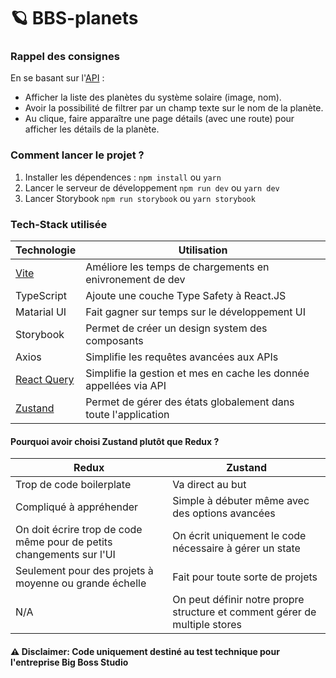 # 🪐 BBS-planets

### Rappel des consignes 

En se basant sur l'[API](https://api.le-systeme-solaire.net/) :
- Afficher la liste des planètes du système solaire (image, nom).
- Avoir la possibilité de filtrer par un champ texte sur le nom de la planète.
- Au clique, faire apparaître une page détails (avec une route) pour afficher les détails de la planète.

### Comment lancer le projet ?

1. Installer les dépendences : ``npm install`` ou ``yarn``
2. Lancer le serveur de développement ``npm run dev`` ou ``yarn dev`` 
3. Lancer Storybook ``npm run storybook`` ou ``yarn storybook`` 



### Tech-Stack utilisée

| Technologie | Utilisation |
|---|---|
| [Vite](https://vitejs.dev/) | Améliore les temps de chargements en enivronement de dev |
| TypeScript | Ajoute une couche Type Safety à React.JS |
| Matarial UI | Fait gagner sur temps sur le développement UI |
| Storybook | Permet de créer un design system des composants |
| Axios | Simplifie les requêtes avancées aux APIs |
| [React Query](https://tanstack.com/query/latest/) | Simplifie la gestion et mes en cache les donnée appellées via API |
| [Zustand](https://zustand-demo.pmnd.rs/) | Permet de gérer des états globalement dans toute l'application |


#### Pourquoi avoir choisi Zustand plutôt que Redux ?

| Redux | Zustand |
|---|---|
| Trop de code boilerplate | Va direct au but |
| Compliqué à appréhender | Simple à débuter même avec des options avancées|
| On doit écrire trop de code même pour de petits changements sur l'UI |  On écrit uniquement le code nécessaire à gérer un state |
| Seulement pour des projets à moyenne ou grande échelle | Fait pour toute sorte de projets |
| N/A | On peut définir notre propre structure et comment gérer de multiple stores |


#### ⚠️ Disclaimer:  Code uniquement destiné au test technique pour l'entreprise Big Boss Studio
